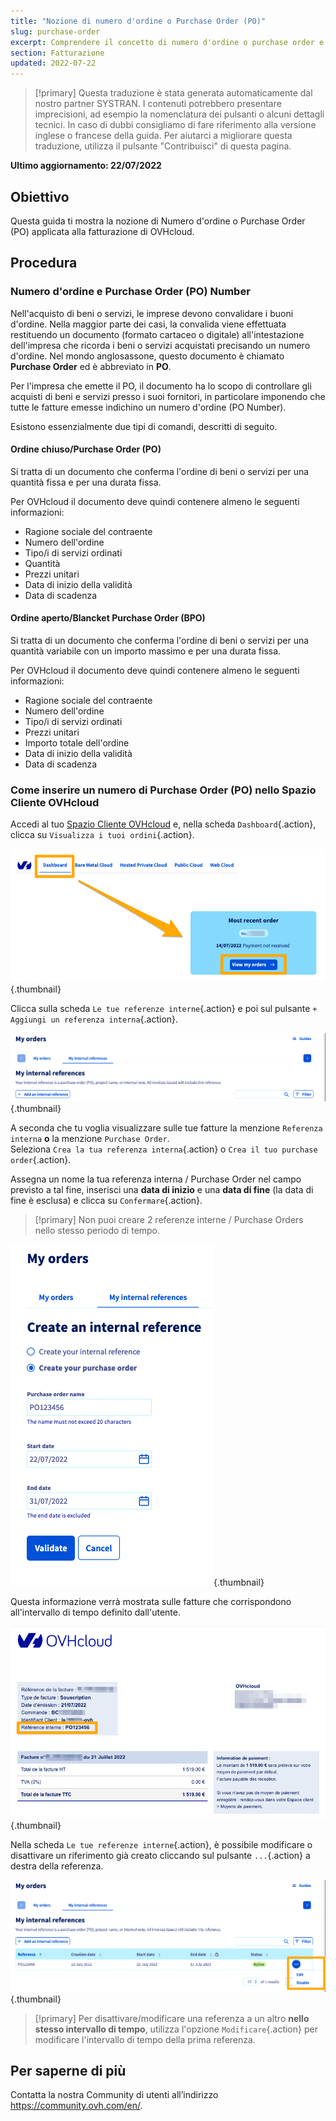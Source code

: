 ```yaml
---
title: "Nozione di numero d'ordine o Purchase Order (PO)"
slug: purchase-order
excerpt: Comprendere il concetto di numero d'ordine o purchase order e applicarlo nel contesto del saldo delle fatture OVHcloud
section: Fatturazione
updated: 2022-07-22
---
```


> [!primary]
> Questa traduzione è stata generata automaticamente dal nostro partner SYSTRAN. I contenuti potrebbero presentare imprecisioni, ad esempio la nomenclatura dei pulsanti o alcuni dettagli tecnici. In caso di dubbi consigliamo di fare riferimento alla versione inglese o francese della guida. Per aiutarci a migliorare questa traduzione, utilizza il pulsante "Contribuisci" di questa pagina.
>

**Ultimo aggiornamento: 22/07/2022**

## Obiettivo

Questa guida ti mostra la nozione di Numero d'ordine o Purchase Order (PO) applicata alla fatturazione di OVHcloud.

## Procedura

### Numero d'ordine e Purchase Order (PO) Number

Nell'acquisto di beni o servizi, le imprese devono convalidare i buoni d'ordine. Nella maggior parte dei casi, la convalida viene effettuata restituendo un documento (formato cartaceo o digitale) all'intestazione dell'impresa che ricorda i beni o servizi acquistati precisando un numero d'ordine.
Nel mondo anglosassone, questo documento è chiamato **Purchase Order** ed è abbreviato in **PO**.

Per l'impresa che emette il PO, il documento ha lo scopo di controllare gli acquisti di beni e servizi presso i suoi fornitori, in particolare imponendo che tutte le fatture emesse indichino un numero d'ordine (PO Number).

Esistono essenzialmente due tipi di comandi, descritti di seguito.

#### Ordine chiuso/Purchase Order (PO)

Si tratta di un documento che conferma l'ordine di beni o servizi per una quantità fissa e per una durata fissa.

Per OVHcloud il documento deve quindi contenere almeno le seguenti informazioni:

* Ragione sociale del contraente
* Numero dell'ordine
* Tipo/i di servizi ordinati
* Quantità
* Prezzi unitari
* Data di inizio della validità
* Data di scadenza

#### Ordine aperto/Blancket Purchase Order (BPO)

Si tratta di un documento che conferma l'ordine di beni o servizi per una quantità variabile con un importo massimo e per una durata fissa.

Per OVHcloud il documento deve quindi contenere almeno le seguenti informazioni:

* Ragione sociale del contraente
* Numero dell'ordine
* Tipo/i di servizi ordinati
* Prezzi unitari
* Importo totale dell'ordine
* Data di inizio della validità
* Data di scadenza

### Come inserire un numero di Purchase Order (PO) nello Spazio Cliente OVHcloud

Accedi al tuo [Spazio Cliente OVHcloud](https://www.ovh.com/auth/?action=gotomanager&from=https://www.ovh.it/&ovhSubsidiary=it) e, nella scheda `Dashboard`{.action}, clicca su `Visualizza i tuoi ordini`{.action}.

![Spazio Cliente](images/internalreference00.png){.thumbnail}

Clicca sulla scheda `Le tue referenze interne`{.action} e poi sul pulsante `+ Aggiungi un referenza interna`{.action}.

![Spazio Cliente](images/internalreference01.png){.thumbnail}

A seconda che tu voglia visualizzare sulle tue fatture la menzione `Referenza interna` **o** la menzione `Purchase Order`.<br>
Seleziona `Crea la tua referenza interna`{.action} o `Crea il tuo purchase order`{.action}.

Assegna un nome la tua referenza interna / Purchase Order nel campo previsto a tal fine, inserisci una **data di inizio** e una **data di fine** (la data di fine è esclusa) e clicca su `Confermare`{.action}.

> [!primary]
> Non puoi creare 2 referenze interne / Purchase Orders nello stesso periodo di tempo.

![Spazio Cliente](images/internalreference02.png){.thumbnail}

Questa informazione verrà mostrata sulle fatture che corrispondono all'intervallo di tempo definito dall'utente.

![Spazio Cliente](images/internalreference03.png){.thumbnail}

Nella scheda `Le tue referenze interne`{.action}, è possibile modificare o disattivare un riferimento già creato cliccando sul pulsante `...`{.action} a destra della referenza.

![Spazio Cliente](images/internalreference04.png){.thumbnail}

> [!primary]
> Per disattivare/modificare una referenza a un altro **nello stesso intervallo di tempo**, utilizza l'opzione `Modificare`{.action} per modificare l'intervallo di tempo della prima referenza.

## Per saperne di più

Contatta la nostra Community di utenti all’indirizzo <https://community.ovh.com/en/>.
